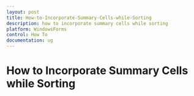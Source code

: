 ```yaml
---
layout: post
title: How-to-Incorporate-Summary-Cells-while-Sorting
description: how to incorporate summary cells while sorting 
platform: WindowsForms
control: How To
documentation: ug
---
```


# How to Incorporate Summary Cells while Sorting 

